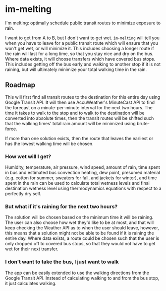 # im-melting
I'm melting: optimally schedule public transit routes to minimize exposure to rain.

I want to get from A to B, but I don't want to get wet. `im-melting` will tell you when you have to leave for a public transit route which will ensure that you won't get wet, or will minimize it. This includes choosing a longer route if the rain will last for a long time, so that you stay nice and dry on the bus. Where data exists, it will choose transfers which have covered bus stops. This includes getting off the bus early and walking to another stop if it is not raining, but will ultimately minimize your total walking time in the rain.

## Roadmap

This will first find all transit routes to the destination for this entire day using Google Transit API. It will then use AccuWeather's MinuteCast API to find the forecast on a minute-per-minute interval for the next two hours. The time it takes to walk to the stop and to walk to the destination will be converted into absolute times, then the transit routes will be shifted such that the walking times' total rain amount will be minimized using brute-force.

If more than one solution exists, then the route that leaves the earliest or has the lowest walking time will be chosen.

### How wet will I get?

Humidity, temperature, air pressure, wind speed, amount of rain, time spent in bus and estimated bus convection heating, dew point, presumed material (e.g. cotton for summer, sweaters for fall, and jackets for winter), and time spent in the rain can be used to calculate total wetness levels and final destination wetness level using thermodynamics equations with respect to a perfectly dry self. 

### But what if it's raining for the next two hours?

The solution will be chosen based on the minimum time it will be raining. The user can also choose how wet they'd like to be at most, and that will keep checking the Weather API as to when the user should leave, however, this means that a solution might not be able to be found if it is raining the entire day. Where data exists, a route could be chosen such that the user is only dropped off to covered bus stops, so that they would not have to get wet for their next transfer.

### I don't want to take the bus, I just want to walk

The app can be easily extended to use the walking directions from the Google Transit API. Instead of calculating walking to and from the bus stop, it just calculates walking.

